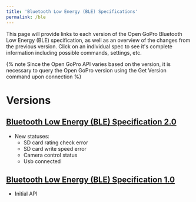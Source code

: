 ```yaml
---
title: 'Bluetooth Low Energy (BLE) Specifications'
permalink: /ble
---
```


This page will provide links to each version of the Open GoPro Bluetooth Low Energy (BLE) specification, as well
as an overview of the changes from the previous version.
Click on an individual spec to see it's complete information including possible commands, settings, etc.

{% note Since the Open GoPro API varies based on the version, it is necessary to query the Open GoPro version
using the Get Version command upon connection %}

# Versions

## [Bluetooth Low Energy (BLE) Specification 2.0](ble_versions/ble_2_0.md)

-   New statuses:
    -   SD card rating check error
    -   SD card write speed error
    -   Camera control status
    -   Usb connected

## [Bluetooth Low Energy (BLE) Specification 1.0](ble_versions/ble_1_0.md)

-   Initial API
